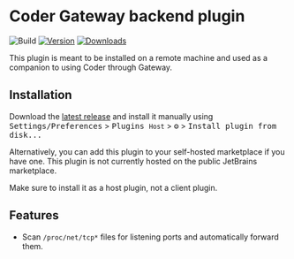 # Coder Gateway backend plugin

![Build](https://github.com/coder/jetbrains-backend-coder/workflows/Build/badge.svg)
[![Version](https://img.shields.io/jetbrains/plugin/v/coder-gateway-backend.svg)](https://plugins.jetbrains.com/plugin/coder-gateway-backend)
[![Downloads](https://img.shields.io/jetbrains/plugin/d/coder-gateway-backend.svg)](https://plugins.jetbrains.com/plugin/coder-gateway-backend)

<!-- Plugin description -->
This plugin is meant to be installed on a remote machine and used as a companion
to using Coder through Gateway.
<!-- Plugin description end -->

## Installation

Download the [latest release](https://github.com/coder/jetbrains-backend-coder/releases/latest)
and install it manually using <kbd>Settings/Preferences</kbd> > <kbd>Plugins
<small>Host</small></kbd> > <kbd>⚙️</kbd> > <kbd>Install plugin from
disk...</kbd>

Alternatively, you can add this plugin to your self-hosted marketplace if you
have one. This plugin is not currently hosted on the public JetBrains
marketplace.

Make sure to install it as a host plugin, not a client plugin.

## Features

- Scan `/proc/net/tcp*` files for listening ports and automatically forward
  them.
